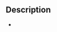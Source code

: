<!--- Provide a more detailed introduction to the feature itself, is it related with some issue? -->
## Description

- 
